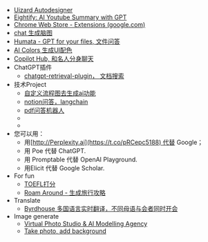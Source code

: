 - [Uizard Autodesigner](https://uizard.io/autodesigner/)
- [Eightify: AI Youtube Summary with GPT](https://chrome.google.com/webstore/detail/eightify-ai-youtube-summa/cdcpabkolgalpgeingbdcebojebfelgb)
- [Chrome Web Store - Extensions (google.com)](https://chrome.google.com/webstore/detail/glarity-summary-for-googl/cmnlolelipjlhfkhpohphpedmkfbobjc)
- [chat 生成脑图](https://www.chatmind.tech/)
- [Humata - GPT for your files, 文件问答](https://www.humata.ai/)
- [AI Colors 生成UI配色](https://aicolors.co/)
- [Copilot Hub, 和名人分身聊天](https://app.copilothub.co/home)
- ChatGPT插件
	- [chatgpt-retrieval-plugin， 文档搜索](https://github.com/openai/chatgpt-retrieval-plugin)
- 技术Project
	- [自定义流程图去生成ai功能](https://github.com/logspace-ai/langflow)
	- [notion问答，langchain](https://github.com/hwchase17/notion-qa)
	- [pdf问答机器人](https://github.com/mayooear/gpt4-pdf-chatbot-langchain)
	-
	-
- 您可以用：
	- 用[http://Perplexity.ai](https://t.co/pRCepc5188) 代替 Google；
	- 用 Poe 代替 ChatGPT.
	- 用 Promptable 代替 OpenAI Playground.
	- 用Elicit 代替 Google Scholar.
- For fun
	- [TOEFL打分](https://chatgpt-for-english-study.vercel.app/)
	- [Roam Around - 生成旅行攻略](https://www.roamaround.io/itineraries/Wu-Han-China/7-day-itinerary/UjB4LXIPkJ0SZfqT25FW)
- Translate
	- [Byrdhouse 多国语言实时翻译，不同母语与会者同时开会](https://byrdhouseapp.com)
- Image generate
	- [Virtual Photo Studio & AI Modelling Agency](https://www.deepagency.com/?ref=producthunt)
	- [Take photo, add background](https://www.photoroom.com/)